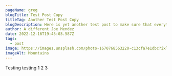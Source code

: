```yaml
---
pageName: greg
blogTitle: Test Post Copy
titleTag: Another Test Post Copy
blogDescription: Here is yet another test post to make sure that everything is sound and smooth
author: A different Joe Mendez
date: 2022-12-16T19:45:03.587Z
tags:
  - post
image: https://images.unsplash.com/photo-1670768563220-c13cfa7e1dbc?ixlib=rb-4.0.3&ixid=MnwxMjA3fDB8MHxwaG90by1wYWdlfHx8fGVufDB8fHx8&auto=format&fit=crop&w=1000&q=80.jpg
imageAlt: Mountains
---
```

Testing testing 1 2 3